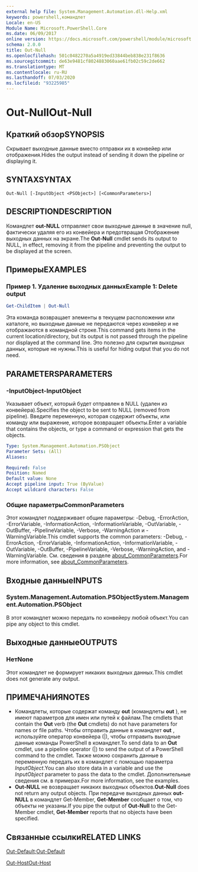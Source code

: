 ```yaml
---
external help file: System.Management.Automation.dll-Help.xml
keywords: powershell,командлет
Locale: en-US
Module Name: Microsoft.PowerShell.Core
ms.date: 06/09/2017
online version: https://docs.microsoft.com/powershell/module/microsoft.powershell.core/out-null?view=powershell-7&WT.mc_id=ps-gethelp
schema: 2.0.0
title: Out-Null
ms.openlocfilehash: 501c0482270a5a4919ed33844beb838e231f8636
ms.sourcegitcommit: de63e9481cf8024883060aae61fb02c59c2de662
ms.translationtype: MT
ms.contentlocale: ru-RU
ms.lasthandoff: 07/03/2020
ms.locfileid: "93225985"
---
```

# <span data-ttu-id="c7282-103">Out-Null</span><span class="sxs-lookup"><span data-stu-id="c7282-103">Out-Null</span></span>

## <span data-ttu-id="c7282-104">Краткий обзор</span><span class="sxs-lookup"><span data-stu-id="c7282-104">SYNOPSIS</span></span>
<span data-ttu-id="c7282-105">Скрывает выходные данные вместо отправки их в конвейер или отображения.</span><span class="sxs-lookup"><span data-stu-id="c7282-105">Hides the output instead of sending it down the pipeline or displaying it.</span></span>

## <span data-ttu-id="c7282-106">SYNTAX</span><span class="sxs-lookup"><span data-stu-id="c7282-106">SYNTAX</span></span>

```
Out-Null [-InputObject <PSObject>] [<CommonParameters>]
```

## <span data-ttu-id="c7282-107">DESCRIPTION</span><span class="sxs-lookup"><span data-stu-id="c7282-107">DESCRIPTION</span></span>

<span data-ttu-id="c7282-108">Командлет **out-NULL** отправляет свои выходные данные в значение null, фактически удаляя его из конвейера и предотвращая Отображение выходных данных на экране.</span><span class="sxs-lookup"><span data-stu-id="c7282-108">The **Out-Null** cmdlet sends its output to NULL, in effect, removing it from the pipeline and preventing the output to be displayed at the screen.</span></span>

## <span data-ttu-id="c7282-109">Примеры</span><span class="sxs-lookup"><span data-stu-id="c7282-109">EXAMPLES</span></span>

### <span data-ttu-id="c7282-110">Пример 1. Удаление выходных данных</span><span class="sxs-lookup"><span data-stu-id="c7282-110">Example 1: Delete output</span></span>

```powershell
Get-ChildItem | Out-Null
```

<span data-ttu-id="c7282-111">Эта команда возвращает элементы в текущем расположении или каталоге, но выходные данные не передаются через конвейер и не отображаются в командной строке.</span><span class="sxs-lookup"><span data-stu-id="c7282-111">This command gets items in the current location/directory, but its output is not passed through the pipeline nor displayed at the command line.</span></span>
<span data-ttu-id="c7282-112">Это полезно для скрытия выходных данных, которые не нужны.</span><span class="sxs-lookup"><span data-stu-id="c7282-112">This is useful for hiding output that you do not need.</span></span>

## <span data-ttu-id="c7282-113">PARAMETERS</span><span class="sxs-lookup"><span data-stu-id="c7282-113">PARAMETERS</span></span>

### <span data-ttu-id="c7282-114">-InputObject</span><span class="sxs-lookup"><span data-stu-id="c7282-114">-InputObject</span></span>

<span data-ttu-id="c7282-115">Указывает объект, который будет отправлен в NULL (удален из конвейера).</span><span class="sxs-lookup"><span data-stu-id="c7282-115">Specifies the object to be sent to NULL (removed from pipeline).</span></span>
<span data-ttu-id="c7282-116">Введите переменную, которая содержит объекты, или команду или выражение, которое возвращает объекты.</span><span class="sxs-lookup"><span data-stu-id="c7282-116">Enter a variable that contains the objects, or type a command or expression that gets the objects.</span></span>

```yaml
Type: System.Management.Automation.PSObject
Parameter Sets: (All)
Aliases:

Required: False
Position: Named
Default value: None
Accept pipeline input: True (ByValue)
Accept wildcard characters: False
```

### <span data-ttu-id="c7282-117">Общие параметры</span><span class="sxs-lookup"><span data-stu-id="c7282-117">CommonParameters</span></span>

<span data-ttu-id="c7282-118">Этот командлет поддерживает общие параметры: -Debug, -ErrorAction, -ErrorVariable, -InformationAction, -InformationVariable, -OutVariable, -OutBuffer, -PipelineVariable, -Verbose, -WarningAction и -WarningVariable.</span><span class="sxs-lookup"><span data-stu-id="c7282-118">This cmdlet supports the common parameters: -Debug, -ErrorAction, -ErrorVariable, -InformationAction, -InformationVariable, -OutVariable, -OutBuffer, -PipelineVariable, -Verbose, -WarningAction, and -WarningVariable.</span></span> <span data-ttu-id="c7282-119">См. сведения в разделе [about_CommonParameters](https://go.microsoft.com/fwlink/?LinkID=113216).</span><span class="sxs-lookup"><span data-stu-id="c7282-119">For more information, see [about_CommonParameters](https://go.microsoft.com/fwlink/?LinkID=113216).</span></span>

## <span data-ttu-id="c7282-120">Входные данные</span><span class="sxs-lookup"><span data-stu-id="c7282-120">INPUTS</span></span>

### <span data-ttu-id="c7282-121">System.Management.Automation.PSObject</span><span class="sxs-lookup"><span data-stu-id="c7282-121">System.Management.Automation.PSObject</span></span>

<span data-ttu-id="c7282-122">В этот командлет можно передать по конвейеру любой объект.</span><span class="sxs-lookup"><span data-stu-id="c7282-122">You can pipe any object to this cmdlet.</span></span>

## <span data-ttu-id="c7282-123">Выходные данные</span><span class="sxs-lookup"><span data-stu-id="c7282-123">OUTPUTS</span></span>

### <span data-ttu-id="c7282-124">Нет</span><span class="sxs-lookup"><span data-stu-id="c7282-124">None</span></span>

<span data-ttu-id="c7282-125">Этот командлет не формирует никаких выходных данных.</span><span class="sxs-lookup"><span data-stu-id="c7282-125">This cmdlet does not generate any output.</span></span>

## <span data-ttu-id="c7282-126">ПРИМЕЧАНИЯ</span><span class="sxs-lookup"><span data-stu-id="c7282-126">NOTES</span></span>

* <span data-ttu-id="c7282-127">Командлеты, которые содержат команду **out** (командлеты **out** ), не имеют параметров для имен или путей к файлам.</span><span class="sxs-lookup"><span data-stu-id="c7282-127">The cmdlets that contain the **Out** verb (the **Out** cmdlets) do not have parameters for names or file paths.</span></span> <span data-ttu-id="c7282-128">Чтобы отправить данные в командлет **out** , используйте оператор конвейера (|), чтобы отправить выходные данные команды PowerShell в командлет.</span><span class="sxs-lookup"><span data-stu-id="c7282-128">To send data to an **Out** cmdlet, use a pipeline operator (|) to send the output of a PowerShell command to the cmdlet.</span></span> <span data-ttu-id="c7282-129">Также можно сохранить данные в переменную передать их в командлет с помощью параметра *InputObject*.</span><span class="sxs-lookup"><span data-stu-id="c7282-129">You can also store data in a variable and use the *InputObject* parameter to pass the data to the cmdlet.</span></span> <span data-ttu-id="c7282-130">Дополнительные сведения см. в примерах.</span><span class="sxs-lookup"><span data-stu-id="c7282-130">For more information, see the examples.</span></span>
* <span data-ttu-id="c7282-131">**Out-NULL** не возвращает никаких выходных объектов.</span><span class="sxs-lookup"><span data-stu-id="c7282-131">**Out-Null** does not return any output objects.</span></span> <span data-ttu-id="c7282-132">При передаче выходных данных **out-NULL** в командлет Get-Member, **Get-Member** сообщает о том, что объекты не указаны.</span><span class="sxs-lookup"><span data-stu-id="c7282-132">If you pipe the output of **Out-Null** to the Get-Member cmdlet, **Get-Member** reports that no objects have been specified.</span></span>

## <span data-ttu-id="c7282-133">Связанные ссылки</span><span class="sxs-lookup"><span data-stu-id="c7282-133">RELATED LINKS</span></span>

[<span data-ttu-id="c7282-134">Out-Default;</span><span class="sxs-lookup"><span data-stu-id="c7282-134">Out-Default</span></span>](Out-Default.md)

[<span data-ttu-id="c7282-135">Out-Host</span><span class="sxs-lookup"><span data-stu-id="c7282-135">Out-Host</span></span>](Out-Host.md)
